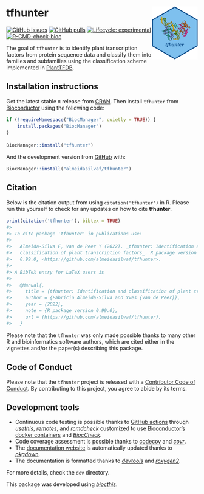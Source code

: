 
<!-- README.md is generated from README.Rmd. Please edit that file -->

# tfhunter <img src="man/figures/logo.png" align="right" height="139" />

<!-- badges: start -->

[![GitHub
issues](https://img.shields.io/github/issues/almeidasilvaf/tfhunter)](https://github.com/almeidasilvaf/tfhunter/issues)
[![GitHub
pulls](https://img.shields.io/github/issues-pr/almeidasilvaf/tfhunter)](https://github.com/almeidasilvaf/tfhunter/pulls)
[![Lifecycle:
experimental](https://img.shields.io/badge/lifecycle-experimental-orange.svg)](https://lifecycle.r-lib.org/articles/stages.html#experimental)
[![R-CMD-check-bioc](https://github.com/almeidasilvaf/tfhunter/workflows/R-CMD-check-bioc/badge.svg)](https://github.com/almeidasilvaf/tfhunter/actions)
<!-- badges: end -->

The goal of `tfhunter` is to identify plant transcription factors from
protein sequence data and classify them into families and subfamilies
using the classification scheme implemented in
[PlantTFDB](https://doi.org/10.1093/nar/gkz1020).

## Installation instructions

Get the latest stable `R` release from
[CRAN](http://cran.r-project.org/). Then install `tfhunter` from
[Bioconductor](http://bioconductor.org/) using the following code:

``` r
if (!requireNamespace("BiocManager", quietly = TRUE)) {
    install.packages("BiocManager")
}

BiocManager::install("tfhunter")
```

And the development version from
[GitHub](https://github.com/almeidasilvaf/tfhunter) with:

``` r
BiocManager::install("almeidasilvaf/tfhunter")
```

## Citation

Below is the citation output from using `citation('tfhunter')` in R.
Please run this yourself to check for any updates on how to cite
**tfhunter**.

``` r
print(citation('tfhunter'), bibtex = TRUE)
#> 
#> To cite package 'tfhunter' in publications use:
#> 
#>   Almeida-Silva F, Van de Peer Y (2022). _tfhunter: Identification and
#>   classification of plant transcription factors_. R package version
#>   0.99.0, <https://github.com/almeidasilvaf/tfhunter>.
#> 
#> A BibTeX entry for LaTeX users is
#> 
#>   @Manual{,
#>     title = {tfhunter: Identification and classification of plant transcription factors},
#>     author = {Fabrício Almeida-Silva and Yves {Van de Peer}},
#>     year = {2022},
#>     note = {R package version 0.99.0},
#>     url = {https://github.com/almeidasilvaf/tfhunter},
#>   }
```

Please note that the `tfhunter` was only made possible thanks to many
other R and bioinformatics software authors, which are cited either in
the vignettes and/or the paper(s) describing this package.

## Code of Conduct

Please note that the `tfhunter` project is released with a [Contributor
Code of Conduct](http://bioconductor.org/about/code-of-conduct/). By
contributing to this project, you agree to abide by its terms.

## Development tools

-   Continuous code testing is possible thanks to [GitHub
    actions](https://www.tidyverse.org/blog/2020/04/usethis-1-6-0/)
    through *[usethis](https://CRAN.R-project.org/package=usethis)*,
    *[remotes](https://CRAN.R-project.org/package=remotes)*, and
    *[rcmdcheck](https://CRAN.R-project.org/package=rcmdcheck)*
    customized to use [Bioconductor’s docker
    containers](https://www.bioconductor.org/help/docker/) and
    *[BiocCheck](https://bioconductor.org/packages/3.15/BiocCheck)*.
-   Code coverage assessment is possible thanks to
    [codecov](https://codecov.io/gh) and
    *[covr](https://CRAN.R-project.org/package=covr)*.
-   The [documentation website](http://almeidasilvaf.github.io/tfhunter)
    is automatically updated thanks to
    *[pkgdown](https://CRAN.R-project.org/package=pkgdown)*.
-   The documentation is formatted thanks to
    *[devtools](https://CRAN.R-project.org/package=devtools)* and
    *[roxygen2](https://CRAN.R-project.org/package=roxygen2)*.

For more details, check the `dev` directory.

This package was developed using
*[biocthis](https://bioconductor.org/packages/3.15/biocthis)*.
